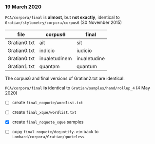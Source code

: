 ### 19 March 2020

`PCA/corpora/final` is **almost**, but **not exactly**, identical to `Gratian/stylometry/corpora/corpus6` (30 November 2015)

|file        |corpus6      |final       |
|------------|-------------|------------|
|Gratian0.txt|ait          |sit         |
|Gratian0.txt|indicio      |iudicio     |
|Gratian0.txt|inualetudinem|inualetudine|
|Gratian1.txt|quantam      |quantum     |

The corpus6 and final versions of Gratian2.txt are identical.

`PCA/corpora/final` **is** identical to `Gratian/samples/hand/rollup_4` (4 May 2020)

- [ ] create `final_noquote/wordlist.txt`
- [ ] create `final_xque/wordlist.txt`
- [x] create `final_noquote_xque` samples
- [ ] copy `final_noquote/dequotify.vim` back to `Lombard/corpora/Gratian/quoteless`

